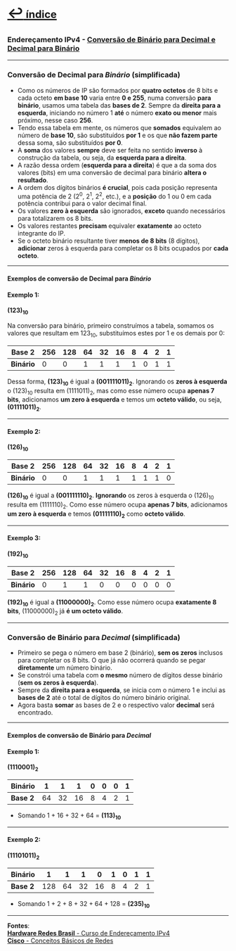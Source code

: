 [<p style="font-weight: 710;font-size: 1.5em; margin-right:0;">↩︎<span style="font-size: .75em"> índice</span></p>](../enderecamento-ipv4/README.md)
---
### Endereçamento IPv4 - [Conversão de Binário para Decimal e Decimal para Binário](https://www.youtube.com/watch?v=Qs0xC9gDU94&list=PLAp37wMSBouCU49LV0qFbItufigjYk-sp&index=7)
---

### Conversão de Decimal para ***Binário*** (simplificada)

* Como os números de IP são formados por **quatro octetos** de 8 bits e cada octeto **em base 10** varia entre **0 e 255**, numa conversão **para binário**, usamos uma tabela das **bases de 2**. Sempre da **direita para a esquerda**, iniciando no número 1 **até** o número **exato ou menor** mais próximo, nesse caso **256**.
* Tendo essa tabela em mente, os números que **somados** equivalem ao número de **base 10**, são substituídos **por 1** e os que **não fazem parte** dessa soma, são substituídos **por 0**.
* A **soma** dos valores **sempre** deve ser feita no sentido **inverso** à construção da tabela, ou seja, da **esquerda para a direita**.
* A razão dessa ordem (**esquerda para a direita**) é que a da soma dos valores (bits) em uma conversão de decimal para binário **altera o resultado**.
* A ordem dos dígitos binários **é crucial**, pois cada posição representa uma potência de 2 (2<sup>0</sup>, 2<sup>1</sup>, 2<sup>2</sup>, etc.), e a **posição** do 1 ou 0 em cada potência contribui para o valor decimal final.
* Os valores **zero à esquerda** são ignorados, **exceto** quando necessários para totalizarem os 8 bits.
* Os valores restantes **precisam** equivaler **exatamente** ao octeto integrante do IP.
* Se o octeto binário resultante tiver **menos de 8 bits** (8 dígitos), **adicionar** zeros à esquerda para completar os 8 bits ocupados por **cada octeto**.

---
#### Exemplos de conversão de Decimal para ***Binário***

#### Exemplo 1:
**(123)<sub>10</sub>**

Na conversão para binário, primeiro construímos a tabela, somamos os valores que resultam em 123<sub>10</sub>, substituímos estes por 1 e os demais por 0:

| Base 2 | 256 | 128 | 64 | 32 | 16 | 8 | 4 | 2 | 1 |
| --- | --- | --- | --- | --- | --- | --- | --- | --- | --- |
| **Binário** | 0 | 0 | 1 | 1 | 1 | 1 | 0 | 1 | 1 |

Dessa forma, **(123)<sub>10</sub>** é igual a **(001111011)<sub>2</sub>**. Ignorando os **zeros à esquerda** o (123)<sub>10</sub> resulta em (1111011)<sub>2</sub>, mas como esse número ocupa **apenas 7 bits**, adicionamos **um zero à esquerda** e temos um **octeto válido**, ou seja, **(01111011)<sub>2</sub>**.

---
#### Exemplo 2:
**(126)<sub>10</sub>**

| Base 2 | 256 | 128 | 64 | 32 | 16 | 8 | 4 | 2 | 1 |
| --- | --- | --- | --- | --- | --- | --- | --- | --- | --- |
| **Binário** | 0 | 0 | 1 | 1 | 1 | 1 | 1| 1 | 0 |

**(126)<sub>10</sub>** é igual a **(001111110)<sub>2</sub>**. **Ignorando** os zeros à esquerda o (126)<sub>10</sub> resulta em (1111110)<sub>2</sub>. Como esse número ocupa **apenas 7 bits**, adicionamos **um zero à esquerda** e temos **(01111110)<sub>2</sub>** como **octeto válido**.

---
#### Exemplo 3:
**(192)<sub>10</sub>**

| Base 2 | 256 | 128 | 64 | 32 | 16 | 8 | 4 | 2 | 1 |
| --- | --- | --- | --- | --- | --- | --- | --- | --- | --- |
| **Binário** | 0 | 1 | 1 | 0 | 0 | 0 | 0 | 0 | 0 |

**(192)<sub>10</sub>** é igual a **(11000000)<sub>2</sub>**. Como esse número ocupa **exatamente 8 bits**, (11000000)<sub>2</sub> já **é um octeto válido**.

---
### Conversão de Binário para ***Decimal*** (simplificada)

* Primeiro se pega o número em base 2 (binário), **sem os zeros** inclusos para completar os 8 bits. O que já não ocorrerá quando se pegar **diretamente** um número binário.
* Se constrói uma tabela com **o mesmo** número de dígitos desse binário (**sem os zeros à esquerda**).
* Sempre da **direita para a esquerda**, se inicia com o número 1 e inclui as **bases de 2** até o total de dígitos do número binário original.
* Agora basta **somar** as bases de 2 e o respectivo valor **decimal** será encontrado.

---
#### Exemplos de conversão de Binário para ***Decimal***

#### Exemplo 1:
**(1110001)<sub>2</sub>**

| Binário | 1 | 1 | 1 | 0 | 0 | 0 | 1 |
| --- | --- | --- | --- | --- | --- | --- | --- |
| **Base 2** | 64 | 32 | 16 | 8 | 4 | 2 | 1 |

* Somando 1 + 16 + 32 + 64 = **(113)<sub>10</sub>**

---
#### Exemplo 2:
**(11101011)<sub>2</sub>**

| Binário | 1 | 1 | 1 | 0 | 1 | 0 | 1 | 1 |
| --- | --- | --- | --- | --- | --- | --- | --- | --- |
| **Base 2** | 128 | 64 | 32 | 16 | 8 | 4 | 2 | 1 |

* Somando 1 + 2 + 8 + 32 + 64 + 128 = **(235)<sub>10</sub>**

---		
**Fontes**:  
[**Hardware Redes Brasil** - Curso de Endereçamento IPv4](https://www.youtube.com/playlist?list=PLAp37wMSBouCU49LV0qFbItufigjYk-sp)  
[**Cisco** - Conceitos Básicos de Redes](https://www.netacad.com/pt/courses/networking-basics?courseLang=pt-BR)

